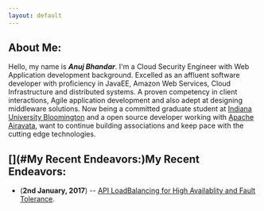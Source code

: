 ```yaml
---
layout: default
---
```

## About Me:

Hello, my name is **_Anuj Bhandar_**. I'm a Cloud Security Engineer with Web Application development background. Excelled as an affluent software developer with proficiency in JavaEE, Amazon Web Services, Cloud Infrastructure and distributed systems. A proven competency in client interactions, Agile application development and also adept at designing middleware solutions. Now being a committed graduate student at [Indiana University Bloomington](http://www.soic.indiana.edu/) and a open source developer working with [Apache Airavata](https://airavata.apache.org/), want to continue building associations and keep pace with the cutting edge technologies.

## [](#My Recent Endeavors:)My Recent Endeavors:

* (**2nd January, 2017**) -- [API LoadBalancing for High Availablity and Fault Tolerance](blogs/api-loadBalancing-airavata).
